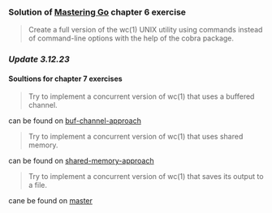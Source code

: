 ### Solution of [Mastering Go](https://github.com/mactsouk/mastering-Go-3rd) chapter 6 exercise

> Create a full version of the wc(1) UNIX utility using commands instead of
> command-line options with the help of the cobra package.

### _Update 3.12.23_

#### Soultions for chapter 7 exercises

> Try to implement a concurrent version of wc(1) that uses a buffered channel.

can be found on [buf-channel-approach](https://github.com/radekska/wc/tree/buf-channel-approach)

> Try to implement a concurrent version of wc(1) that uses shared memory.

can be found on [shared-memory-approach](https://github.com/radekska/wc/tree/shared-memory-approach)

> Try to implement a concurrent version of wc(1) that saves its output to a file.

cane be found on [master](https://github.com/radekska/wc/tree/master)
